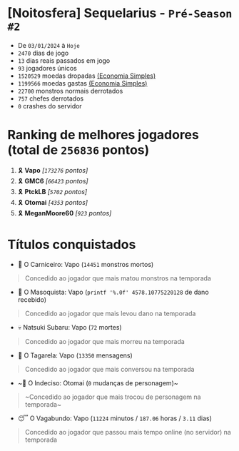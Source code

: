 # [Noitosfera] Sequelarius - `Pré-Season #2`
- De `03/01/2024` à `Hoje`
- `2470` dias de jogo
- `13` dias reais passados em jogo
- `93` jogadores únicos
- `1520529` moedas dropadas [(Economia Simples)](https://github.com/otomay/Economia-Simples)
- `1199566` moedas gastas [(Economia Simples)](https://github.com/otomay/Economia-Simples)
- `22700` monstros normais derrotados
- `757` chefes derrotados
- `0` crashes do servidor

# Ranking de melhores jogadores (total de `256836` pontos)
1. 🎗️ **Vapo** *[`173276` pontos]*
2. 🎗️ **GMC6** *[`66423` pontos]*
3. 🎗️ **PtckLB** *[`5702` pontos]*
4. 🎗️ **Otomai** *[`4353` pontos]*
5. 🎗️ **MeganMoore60** *[`923` pontos]*

# Títulos conquistados
- 👹 O Carniceiro: Vapo (`14451` monstros mortos)
> Concedido ao jogador que mais matou monstros na temporada
- 🥵 O Masoquista: Vapo (`printf '%.0f' 4578.10775220128` de dano recebido)
> Concedido ao jogador que mais levou dano na temporada
- 💀 Natsuki Subaru: Vapo (`72` mortes)
> Concedido ao jogador que mais morreu na temporada
- 🦜 O Tagarela: Vapo (`13350` mensagens)
> Concedido ao jogador que mais conversou na temporada
- ~🤔 O Indeciso: Otomai (`0` mudanças de personagem)~
> ~Concedido ao jogador que mais trocou de personagem na temporada~
- 😴 O Vagabundo: Vapo (`11224` minutos / `187.06` horas / `3.11` dias)
> Concedido ao jogador que passou mais tempo online (no servidor) na temporada
